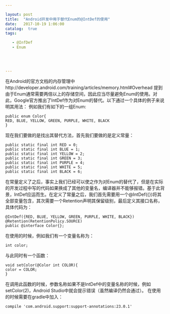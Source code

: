 ```yaml
---

layout: post
title:  "Android开发中用于替代Enum的@IntDef的使用"
date:   2017-10-19 1:06:00
catalog:  true
tags:

   - @InfDef
   - Enum
   
   
       
   
---
```


在Android的官方文档的内存管理中http://developer.android.com/training/articles/memory.html#Overhead 提到由于Enum通常需要两倍以上的存储空间，因此应当尽量避免Enum的使用。对此，Google官方推出了IntDef作为对Enum的替代。以下通过一个具体的例子来说明其用法：
例如我们有如下的一组Enum:

```
public enum Color{  
RED, BLUE, YELLOW, GREEN, PURPLE, WHITE, BLACK  
}  
```

现在我们要做的是找出其替代方法，首先我们要做的是定义常量：

```
public static final int RED = 0;  
public static final int BLUE = 1;  
public static final int YELLOW = 2;  
public static final int GREEN = 3;  
public static final int PURPLE = 4;  
public static final int WHITE = 5;  
public static final int BLACK = 6;  
```
在常量定义了之后，事实上我们已经可以使之作为对Enum的替代了，但是在实际的开发过程中写的代码如果换成了其他的变量名，编译器并不能够报错。基于此背景，IntDef应运而生。在定义了常量之后，我们首先需要用一个@IntDef({})将其全部变量包含，其次需要一个Retention声明其保留级别，最后定义其接口名称，具体代码为：

```
@IntDef({RED, BLUE, YELLOW, GREEN, PURPLE, WHITE, BLACK})  
@Retention(RetentionPolicy.SOURCE)  
public @interface Color{};  
```
在使用的时候，例如我们有一个变量名称为：

```
int color;  
```
与此同时有一个函数：

```
void setColor(@Color int COLOR){  
color = COLOR;  
}  

```
在调用此函数的时候，参数名称如果不是IntDef中的变量名称的时候，例如setColor(2)，Android Studio中就会提示错误（虽然编译仍然会通过）。
在使用的时候需要在gradle中加入：

```
compile 'com.android.support:support-annotations:23.0.1'  
```


